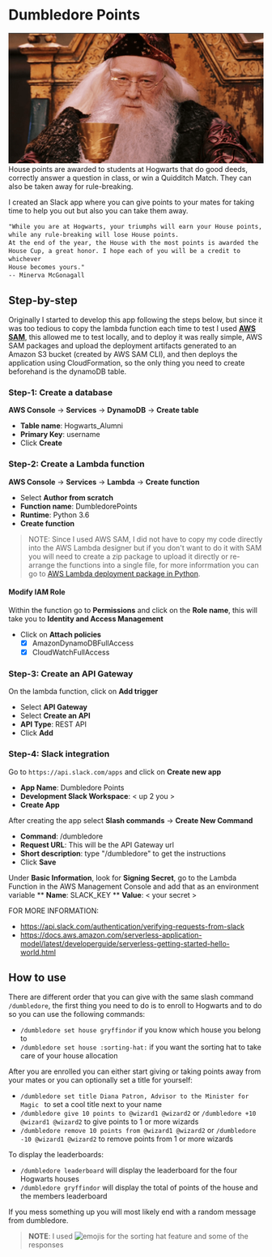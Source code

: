 # Dumbledore Points

![Dumbledore](images/dumbledore.png)
House points are awarded to students at Hogwarts that do good deeds, correctly answer a question in class, 
or win a Quidditch Match. They can also be taken away for rule-breaking.

I created an Slack app where you can give points to your mates for taking time to help you out but also you can 
take them away. 

    "While you are at Hogwarts, your triumphs will earn your House points, while any rule-breaking will lose House points. 
    At the end of the year, the House with the most points is awarded the House Cup, a great honor. I hope each of you will be a credit to whichever 
    House becomes yours."
    -- Minerva McGonagall 

## Step-by-step
Originally I started to develop this app following the steps below, but since it was too tedious to copy the lambda function
each time to test I used **[AWS SAM](https://docs.aws.amazon.com/serverless-application-model/latest/developerguide/what-is-sam.html)**, this allowed
me to test locally, and to deploy it was really simple, AWS SAM packages and upload the deployment artifacts generated to an Amazon S3 bucket (created by AWS SAM CLI),
and then deploys the application using CloudFormation, so the only thing you need to create beforehand is the dynamoDB table.

### Step-1: Create a database
**AWS Console** -> **Services** -> **DynamoDB** -> **Create table**

* **Table name**: Hogwarts_Alumni
* **Primary Key**: username
* Click **Create**


### Step-2: Create a Lambda function
**AWS Console** -> **Services** -> **Lambda** -> **Create function**

* Select **Author from scratch**
* **Function name**: DumbledorePoints
* **Runtime**: Python 3.6
* **Create function**

> NOTE: Since I used AWS SAM, I did not have to copy my code directly into the AWS Lambda designer
> but if you don't want to do it with SAM you will need to create a zip package to upload it directly 
> or re-arrange the functions into a single file, for more inforrmation you can go to 
> [AWS Lambda deployment package in Python](https://docs.aws.amazon.com/lambda/latest/dg/python-package.html).

#### Modify IAM Role
Within the function go to **Permissions** and click on the **Role name**, this will take you to **Identity and Access Management**

* Click on **Attach policies**
    - [x] AmazonDynamoDBFullAccess
    - [x] CloudWatchFullAccess

### Step-3: Create an API Gateway 
On the lambda function, click on **Add trigger**
* Select **API Gateway**
* Select **Create an API**
* **API Type**: REST API 
* Click **Add**

### Step-4: Slack integration
Go to `https://api.slack.com/apps` and click on **Create new app**

* **App Name**: Dumbledore Points
* **Development Slack Workspace**: < up 2 you >
* **Create App**

After creating the app select **Slash commands** -> **Create New Command**
* **Command**: /dumbledore
* **Request URL**: This will be the API Gateway url
* **Short description**: type "/dumbledore" to get the instructions
* Click **Save**

Under **Basic Information**, look for **Signing Secret**, go to the Lambda Function in the AWS Management Console
and add that as an environment variable
** **Name**: SLACK_KEY
** **Value**: < your secret > 


FOR MORE INFORMATION: 
* https://api.slack.com/authentication/verifying-requests-from-slack
* https://docs.aws.amazon.com/serverless-application-model/latest/developerguide/serverless-getting-started-hello-world.html


## How to use
There are different order that you can give with the same slash command `/dumbledore`, the first thing you need 
to do is to enroll to Hogwarts and to do so you can use the following commands: 

* `/dumbledore set house gryffindor` if you know which house you belong to
* `/dumbledore set house :sorting-hat:` if you want the sorting hat to take care of your house allocation

After you are enrolled you can either start giving or taking points away from your mates or you can optionally set a
title for yourself:

* `/dumbledore set title Diana Patron, Advisor to the Minister for Magic ` to set a cool title next to your name
* `/dumbledore give 10 points to @wizard1 @wizard2` or  `/dumbledore +10 @wizard1 @wizard2` to give points to 1 or more wizards
* `/dumbledore remove 10 points from @wizard1 @wizard2` or  `/dumbledore -10 @wizard1 @wizard2` to remove points from 1 or more wizards

To display the leaderboards:

* `/dumbledore leaderboard` will display the leaderboard for the four Hogwarts houses
* `/dumbledore gryffindor` will display the total of points of the house and the members leaderboard  

If you mess something up you will most likely end with a random message from dumbledore.

> **NOTE**: I used ![emojis](images/emojis) for the sorting hat feature and some of the responses